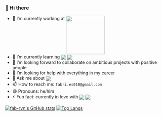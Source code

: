 <!--
**faber/faber** is a ✨ _special_ ✨ repository because its `README.md` (this file) appears on your GitHub profile.

Here are some ideas to get you started:

- 🔭 I’m currently working on ...
- 🌱 I’m currently learning ...
- 👯 I’m looking to collaborate on ...
- 🤔 I’m looking for help with ...
- 💬 Ask me about ...
- 📫 How to reach me: ...
- 😄 Pronouns: ...
- ⚡ Fun fact: ...
-->

### 👋 Hi there

- 🔭 I’m currently working at <a href="https://onclusive.com/"><img src="https://s3-eu-west-1.amazonaws.com/static.instarsocial.com/analytics/img/2016/Kantar_Media_logo_login.png" width=125 align="top" /></a>
- 🌱 I’m currently learning  <img src="https://img.shields.io/badge/.NET-512BD4?style=for-the-badge&logo=dotnet&logoColor=white" align="center" /> <img src="https://img.shields.io/badge/NeoVim-%2357A143.svg?&style=for-the-badge&logo=neovim&logoColor=white" align="center" />
- 👯 I’m looking forward to collaborate on ambitious projects with positive people
- 🤔 I’m looking for help with everything in my career
- 💬 Ask me about <img src="https://img.shields.io/badge/JavaScript-323330?style=for-the-badge&logo=javascript&logoColor=F7DF1E" align="center" />
- 📫 How to reach me: `fabri.es018@gmail.com`
- 😄 Pronouns: he/him
- ⚡ Fun fact: currently in love with <img src="https://img.shields.io/badge/C%23-239120?style=for-the-badge&logo=c-sharp&logoColor=white" align="center" /> <img src="https://img.shields.io/badge/TypeScript-007ACC?style=for-the-badge&logo=typescript&logoColor=white" align="center" />

<!--
<a href="https://github.com/alexandresanlim/Badges4-README.md-Profile#-activity-graph-">
  <img src="https://github-profile-summary-cards.vercel.app/api/cards/profile-details?username=fab-rvn&theme=gruvbox" />
</a>
<a href="https://github.com/anuraghazra/github-readme-stats">
  <img src="https://github-readme-stats.vercel.app/api?username=fab-rvn&show_icons=true&theme=gruvbox&show=reviews,prs_merged&hide=contribs&rank_icon=github" />
</a>
<a href="https://github.com/anuraghazra/github-readme-stats">
  <img align="top" src="https://github-readme-stats.vercel.app/api/top-langs?username=fab-rvn&langs_count=3&theme=gruvbox" />
</a>
 -->
 
[![fab-rvn's GitHub stats](https://github-readme-stats.vercel.app/api?username=fab-rvn&show_icons=true&theme=gruvbox&show=reviews,prs_merged&rank_icon=github)](https://github.com/anuraghazra/github-readme-stats)
[![Top Langs](https://github-readme-stats.vercel.app/api/top-langs/?username=fab-rvn&theme=gruvbox&langs_count=4)](https://github.com/anuraghazra/github-readme-stats)

<!-- [![fab-rvn's GitHub profile](https://github-profile-summary-cards.vercel.app/api/cards/profile-details?username=fab-rvn&theme=gruvbox)](https://github.com/anuraghazra/github-readme-stats) -->

<!-- <img src="https://github.com/fab-rvn/fab-rvn/blob/output/github-contribution-grid-snake.svg" /> -->
